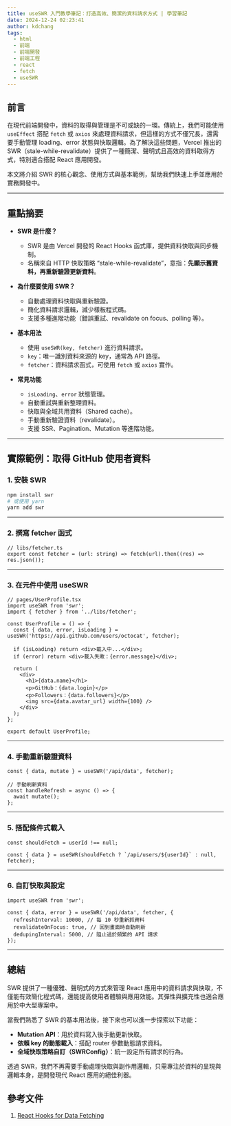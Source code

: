 ```yaml
---
title: useSWR 入門教學筆記：打造高效、簡潔的資料請求方式 | 學習筆記
date: 2024-12-24 02:23:41
author: kdchang
tags:
  - html
  - 前端
  - 前端開發
  - 前端工程
  - react
  - fetch
  - useSWR
---
```


## 前言

在現代前端開發中，資料的取得與管理是不可或缺的一環。傳統上，我們可能使用 `useEffect` 搭配 `fetch` 或 `axios` 來處理資料請求，但這樣的方式不僅冗長，還需要手動管理 loading、error 狀態與快取邏輯。為了解決這些問題，Vercel 推出的 SWR（stale-while-revalidate）提供了一種簡潔、聲明式且高效的資料取得方式，特別適合搭配 React 應用開發。

本文將介紹 SWR 的核心觀念、使用方式與基本範例，幫助我們快速上手並應用於實務開發中。

---

## 重點摘要

- **SWR 是什麼？**

  - SWR 是由 Vercel 開發的 React Hooks 函式庫，提供資料快取與同步機制。
  - 名稱來自 HTTP 快取策略 “stale-while-revalidate”，意指：**先顯示舊資料，再重新驗證更新資料**。

- **為什麼要使用 SWR？**

  - 自動處理資料快取與重新驗證。
  - 簡化資料請求邏輯，減少樣板程式碼。
  - 支援多種進階功能（錯誤重試、revalidate on focus、polling 等）。

- **基本用法**

  - 使用 `useSWR(key, fetcher)` 進行資料請求。
  - `key`：唯一識別資料來源的 key，通常為 API 路徑。
  - `fetcher`：資料請求函式，可使用 `fetch` 或 `axios` 實作。

- **常見功能**

  - `isLoading`、`error` 狀態管理。
  - 自動重試與重新整理資料。
  - 快取與全域共用資料（Shared cache）。
  - 手動重新驗證資料（revalidate）。
  - 支援 SSR、Pagination、Mutation 等進階功能。

---

## 實際範例：取得 GitHub 使用者資料

### 1. 安裝 SWR

```bash
npm install swr
# 或使用 yarn
yarn add swr
```

---

### 2. 撰寫 fetcher 函式

```tsx
// libs/fetcher.ts
export const fetcher = (url: string) => fetch(url).then((res) => res.json());
```

---

### 3. 在元件中使用 useSWR

```tsx
// pages/UserProfile.tsx
import useSWR from 'swr';
import { fetcher } from '../libs/fetcher';

const UserProfile = () => {
  const { data, error, isLoading } = useSWR('https://api.github.com/users/octocat', fetcher);

  if (isLoading) return <div>載入中...</div>;
  if (error) return <div>載入失敗：{error.message}</div>;

  return (
    <div>
      <h1>{data.name}</h1>
      <p>GitHub：{data.login}</p>
      <p>Followers：{data.followers}</p>
      <img src={data.avatar_url} width={100} />
    </div>
  );
};

export default UserProfile;
```

---

### 4. 手動重新驗證資料

```tsx
const { data, mutate } = useSWR('/api/data', fetcher);

// 手動刷新資料
const handleRefresh = async () => {
  await mutate();
};
```

---

### 5. 搭配條件式載入

```tsx
const shouldFetch = userId !== null;

const { data } = useSWR(shouldFetch ? `/api/users/${userId}` : null, fetcher);
```

---

### 6. 自訂快取與設定

```tsx
import useSWR from 'swr';

const { data, error } = useSWR('/api/data', fetcher, {
  refreshInterval: 10000, // 每 10 秒重新抓資料
  revalidateOnFocus: true, // 回到畫面時自動刷新
  dedupingInterval: 5000, // 阻止過於頻繁的 API 請求
});
```

---

## 總結

SWR 提供了一種優雅、聲明式的方式來管理 React 應用中的資料請求與快取，不僅能有效簡化程式碼，還能提高使用者體驗與應用效能。其彈性與擴充性也適合應用於中大型專案中。

當我們熟悉了 SWR 的基本用法後，接下來也可以進一步探索以下功能：

- **Mutation API**：用於資料寫入後手動更新快取。
- **依賴 key 的動態載入**：搭配 router 參數動態請求資料。
- **全域快取策略自訂（SWRConfig）**：統一設定所有請求的行為。

透過 SWR，我們不再需要手動處理快取與副作用邏輯，只需專注於資料的呈現與邏輯本身，是開發現代 React 應用的絕佳利器。

## 參考文件

1. [React Hooks for Data Fetching](https://swr.vercel.app/)
